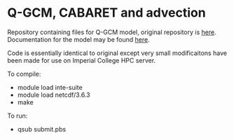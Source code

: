 # Q-GCM, CABARET and advection

Repository containing files for Q-GCM model, original repository is [here](https://github.com/GFDANU/q-gcm). Documentation for the model may be found [here](http://www.q-gcm.org/downloads.html). 

Code is essentially identical to original except very small modificaitons have been made for use on Imperial College HPC server. 

To compile:
* module load inte-suite 
* module load netcdf/3.6.3
* make 

To run:
* qsub submit.pbs
